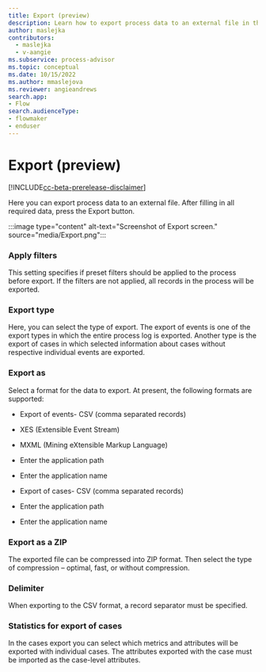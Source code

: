 ```yaml
---
title: Export (preview)
description: Learn how to export process data to an external file in the Minit desktop application in process advisor.
author: maslejka
contributors:
  - maslejka
  - v-aangie
ms.subservice: process-advisor
ms.topic: conceptual
ms.date: 10/15/2022
ms.author: mmaslejova
ms.reviewer: angieandrews
search.app:
- Flow
search.audienceType:
- flowmaker
- enduser
---
```


# Export (preview)

[!INCLUDE[cc-beta-prerelease-disclaimer](../includes/cc-beta-prerelease-disclaimer.md)]

Here you can export process data to an external file. After filling in all required data, press the Export button.

:::image type="content" alt-text="Screenshot of Export screen." source="media/Export.png":::

### Apply filters

This setting specifies if preset filters should be applied to the process before export. If the filters are not applied, all records in the process will be exported.

### Export type

Here, you can select the type of export. The export of events is one of the export types in which the entire process log is exported. Another type is the export of cases in which selected information about cases without respective individual events are exported.

### Export as

Select a format for the data to export. At present, the following formats are supported:

- Export of events- CSV (comma separated records)

- XES (Extensible Event Stream)

- MXML (Mining eXtensible Markup Language)

- Enter the application path

- Enter the application name



- Export of cases- CSV (comma separated records)

- Enter the application path

- Enter the application name



### Export as a ZIP

The exported file can be compressed into ZIP format. Then select the type of compression – optimal, fast, or without compression.

### Delimiter

When exporting to the CSV format, a record separator must be specified.

### Statistics for export of cases

In the cases export you can select which metrics and attributes will be exported with individual cases. The attributes exported with the case must be imported as the case-level attributes.


